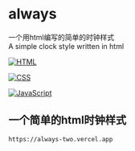 # always
一个用html编写的简单的时钟样式<br>A simple clock style written in html

[![HTML](https://img.shields.io/badge/HTML-5-orange?style=flat-square&logo=html5)](https://auzgo.com/)


[![CSS](https://img.shields.io/badge/CSS-3-blue?style=flat-square&logo=css3)](https://auzgo.com/)

[![JavaScript](https://img.shields.io/badge/JavaScript-ES6-yellow?style=flat-square&logo=javascript)](https://auzgo.com/)

## 一个简单的html时钟样式
 ```
 https://always-two.vercel.app
 ```
